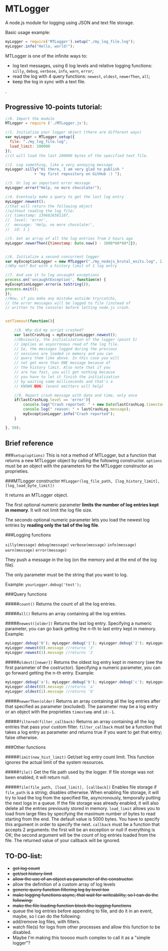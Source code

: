MTLogger
========

A node.js module for logging using JSON and text file storage.

Basic usage example:
```js
myLogger = require('MTLogger').setup("./my_log_file.log");
myLogger.info("Hello, world!");
```

MTLogger is one of the infinite ways to:
* log text messages, using 6 log levels and relative logging functions: `silly`, `debug`, `verbose`, `info`, `warn`, `error`;
* read the log with 4 query functions: `newest`, `oldest`, `newerThen`, `all`;
* keep the log in sync with a text file.



.



Progressive 10-points tutorial:
-------------------------------
```js
//0. Import the module
MTLogger = require ('./MTLogger.js');

//1. Initialize your logger object (there are different ways)
var myLogger = MTLogger.setup({
  file: "./my_log_file.log",
  load_limit: 200000
});
//it will load the last 200000 bytes of the specified text file.

//2. Log something, like a very annoying message
myLogger.silly("Hi there, I am very glad to publish "
             + "my first repository on GitHub :) ");

//3. Or log an important error message
myLogger.error("Help, no more chocolate!");

//4. Eventualy make a query to get the last log entry
myLogger.newest();
//that will return the following object
//without reading the log file:
//{ timestamp: 1396826581187,
//  level: 'error',
//  message: 'Help, no more chocolate!',
//  id: 1 }

//5. Get an array of all the log entries from 2 hours ago
myLogger.newerThen({timestamp: Date.now() - 1000*60*60*2});


//6. Initialize a second concurrent logger
var myExceptionLogger = new MTLogger("./my_nodejs_brutal_exits.log", 1);
//Why not? But with a history limit of 1 log entry

//7. And use it to log uncaught exceptions
process.on('uncaughtException', function(e) {
myExceptionLogger.error(e.toString());
process.exit();
});
//Now, if you make any mistake outside try/catchs,
// the error messages will be logged to file (instead of
// written to the console) before letting node.js crash.


setTimeout(function(){

    //8. Why did my script crashed?
    var lastCrashLog = myExceptionLogger.newest();
    //Obviously, the initialization of the logger (point 5)
    // implies an asyncronous read of the log file.
    // So, the messages logged during the previous
    // sessions are loaded in memory and you can
    // query them like above. In this case you will
    // not get more than ONE message because of
    // the history limit. Also note that if you
    // are too fast, you will get nothing because
    // you have to let it finish the initialization
    // by waiting some milliseconds and that's a 
    // KNOWN BUG! (event emitters will help)

    //9. Report crash message with date and time, only once
    if(lastCrashLog.level == 'error'){
        console.log("Crash reported: " + new Date(lastCrashLog.timestamp));
        console.log(" reason: " + lastCrashLog.message);
        myExceptionLogger.info("Crash reported");
    }

}, 50);
```


Brief reference
---------------


###`setup(options)`
This is not a method of MTLogger, but a function that returns a new MTLogger object by calling the following constructor.
`options` must be an object with the parameters for the MTLogger constructor as proprieties.

###MTLogger constructor
`MTLogger(log_file_path, [log_history_limit], [log_load_byte_limit])`

It returns an MTLogger object.

The first optional numeric parameter **limits the number of log entries kept in memory**. It will not limit the log file size.

The secondo optional numeric parameter lets you load the newest log entries by **reading only the tail of the log file**.


###Logging functions

`silly(message)`
`debug(message)`
`verbose(message)`
`info(message)`
`warn(message)`
`error(message)`

They push a message in the log (on the memory and at the end of the log file).

The only parameter must be the string that you want to log.

Example: `yourLogger.debug('test');`


###Query functions

#####`count()`
Returns the count of all the log entries.

#####`all()`
Returns an array containing all the log entries.

#####`newest([older])`
Returns the last log entry. Specifying a numeric parameter, you can go back getting the n-th to last entry kept in memory.
Example:
```js
myLogger.debug('0'); myLogger.debug('1'); myLogger.debug('2'); myLogger.debug('3');
myLogger.newest(0).message //returns '3'
myLogger.newest(1).message //returns '2
```

#####`oldest([newer])`
Returns the oldest log entry kept in memory (see the first parameter of the costructor). Specifying a numeric parameter, you can go forward getting the n-th entry.
Example:
```js
myLogger.debug('a'); myLogger.debug('b'); myLogger.debug('c'); myLogger.debug('d');
myLogger.oldest(0).message //returns 'a'
myLogger.oldest(1).message //returns 'b'
```

#####`newerThen(older)`
Returns an array containing all the log entries after that specified as parameter (excluded). The parameter may be a log entry or an object with the proprieties `timestamp` and `id:-1`.

#####`filtered(filter_callback)`
Returns an array containing all the log entries that pass your custom filter. `filter_callback` must be a function that takes a log entry as parameter and returns true if you want to get that entry; false otherwise.


###Other functions

#####`limit(new_hist_limit)`
Get/set log entry count limit. This function ignores the actual limit of the system resources.

#####`file()`
Get the file path used by the logger. If file storege was not been enabled, it will return null.

#####`file(file_path, [load_limit], [callback])`
Enables file storage if `file_path` is a string; disables otherwise. When enabling file storage, it will try to load the log from the specified file, asyncronously, temporally putting the next logs in a queue. If the file storage was already enabled, it will also delete all the entries previously stored in memory. `load_limit` allows you to load from large files by specifying the maximum number of bytes to read starting from the end. The default value is 5000 bytes. You have to specify this argument in order to specify the next. `callback` must be a function that accepts 2 arguments: the first will be an exception or null if everything is OK; the second argument will be the count of log entries loaded from the file. The returned value of your callback will be ignored.


TO-DO-list:
-----------
* ~~get log count~~
* ~~get/set history limit~~
* ~~allow the use of an object as parameter of the constructor.~~
* allow the definition of a custom array of log levels
* ~~generic query function filtering log by level too~~
* ~~make logging functions async, that wait for writeability, so I can do the following:~~
* ~~make the file loading function block the logging functions~~
* queue the log entries before appending to file, and do it in an event, maybe, so I can do the following:
* add/remove log files, with filters.
* watch file(s) for logs from other processes and allow this function to be disabled.
* Maybe I'm making this tooooo much complex to call it as a "simple logger"?
